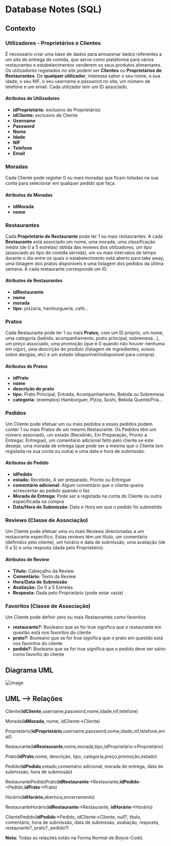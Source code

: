# Database Notes (SQL)

## Contexto

### Utilizadores - Proprietários e Clientes

É necessário criar uma base de dados para armazenar dados referentes a um site de entrega de comida, que serve como plataforma para vários restaurantes e estabelecimentos venderem os seus produtos alimentares. Os utilizadores registados no site podem ser **Clientes** ou **Proprietários de Restaurantes**. De **qualquer utilizador**, interessa saber o seu nome, a sua idade, o seu NIF, o seu username e password no site, um número de telefone e um email. Cada utilizador tem um ID associado.


#### Atributos de Utilizadores

- **idProprietário:** exclusivo de Proprietários
- **idCliente:** exclusivo de Cliente
- **Username**
- **Password**
- **Nome**
- **Idade**
- **NIF**
- **Telefone**
- **Email**

### Moradas
Cada Cliente pode registar 0 ou mais moradas que ficam listadas na sua conta para selecionar em qualquer pedido que faça.

#### Atributos de Moradas

- **idMorada**
- **nome**

### Restaurantes

Cada **Proprietário de Restaurante** pode ter 1 ou mais restaurantes. A cada **Restaurante** está associado um nome, uma morada, uma classificação média (de 0 a 5 estrelas) obtida das reviews dos utilizadores, um tipo (associado ao tipo de comida servida), um ou mais intervalos de tempo durante o dia entre os quais o estabelecimento está aberto para take away, uma listagem dos pratos disponíveis e uma listagem dos pedidos da última semana. A cada restaurante corresponde um ID.

#### Atributos de Restaurantes

- **idRestaurante**
- **nome**
- **morada**
- **tipo:** pizzaria, hamburgueria, café...

### Pratos
Cada Restaurante pode ter 1 ou mais **Pratos**, com um ID próprio, um nome, uma categoria (bebida, acompanhamento, prato principal, sobremesa...), um preço associado, uma promoção (que é 0 quando não houver nenhuma em vigor), uma descrição do produto (listagem de ingredientes, avisos sobre alergias, etc) e um estado (disponível/indisponível para compra).

#### Atributos de Pratos

- **idPrato**
- **nome**
- **descrição do prato**
- **tipo:** Prato Principal, Entrada, Acompanhamento, Bebida ou Sobremesa
- **categoria:** (exemplos) Hamburguer, Pizza, Sushi, Bebida Quente/Fria... 

### Pedidos

Um Cliente pode efetuar um ou mais pedidos e esses pedidos podem conter 1 ou mais Pratos de um mesmo Restaurante. Os Pedidos têm um número associado, um estado (Recebido, Em Preparação, Pronto a Entregar, Entregue),  um comentário adicional feito pelo cliente se este desejar, uma morada de entrega (que pode ser a mesma que o Cliente tem registada na sua conta ou outra) e uma data e hora de submissão.

#### Atributos de Pedido

- **idPedido**
- **estado:** Recebido, A ser preparado, Pronto ou Entregue
- **comentário adicional:** Algum comentário que o cliente queira acrescentar ao pedido quando o faz.
- **Morada de Entrega:** Pode ser a registada na conta do Cliente ou outra especificada na compra
- **Data/Hora de Submissão:** Data e Hora em que o pedido foi submetido

### Reviews (Classe de Associação)

Um Cliente pode efetuar uma ou mais Reviews direcionadas a um restaurante específico. Estas reviews têm um título, um comentário (definidos pelo cliente), um horário e data de submissão, uma avaliação (de 0 a 5) e uma resposta (dada pelo Proprietário).

#### Atributos de Review

- **Título:** Cabeçalho da Review
- **Comentário:** Texto da Review
- **Hora/Data de Submissão**
- **Avaliação:** De 0 a 5 Estrelas
- **Resposta:** Dada pelo Proprietário (pode estar vazia)

### Favoritos (Classe de Associação)

Um Cliente pode definir zero ou mais Restaurantes como favoritos.

- **restaurante?:** Booleano que se for true significa que o restaurante em questão está nos favoritos do cliente
- **prato?:** Booleano que se for true significa que o prato em questão está nos favoritos do cliente
- **pedido?:** Booleano que se for true significa que o pedido deve ser salvo como favorito do cliente

## Diagrama UML

![image](https://user-images.githubusercontent.com/80784137/162761030-8e90a708-5d26-432b-8b0e-dadf76439d3e.png)

## UML --> Relações

Cliente(**idCliente**,username,password,nome,idade,nif,telefone)

Morada(**idMorada**, nome, idCliente->Cliente)

Proprietário(**idProprietário**,username,password,nome,idade,nif,telefone,email)

Restaurante(**idRestaurante**,nome,morada,tipo,idProprietário->Proprietário)

Prato(**idPrato**,nome, descrição, tipo, categoria,preço,promoção,estado)

Pedido(**idPedido**,estado,comentário adicional, morada de entrega, data de submissão, hora de submissão)

RestaurantePedidoPrato(**idRestaurante**->Restaurante,**idPedido**->Pedido,**idPrato**->Prato)

Horário(**idHorário**,abertura,encerramento)

RestauranteHorário(**idRestaurante**->Restaurante, **idHorário**->Horário)

ClientePedido(**idPedido**->Pedido, idCliente->Cliente, null?, título, comentário, hora de submissão, data de submissão, avaliação, resposta, restaurante?, prato?, pedido?)

**Nota:** Todas as relações estão na Forma Normal de Boyce-Codd.
